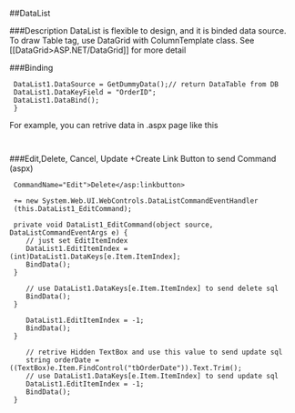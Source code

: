 
##DataList

###Description
DataList is flexible to design, and it is binded data source. To draw Table tag,
use DataGrid with ColumnTemplate class. See [[DataGrid>ASP.NET/DataGrid]] for more detail

###Binding
```aspx-cs
 DataList1.DataSource = GetDummyData();// return DataTable from DB
 DataList1.DataKeyField = "OrderID";				
 DataList1.DataBind();
 }
 ```
For example, you can retrive data in .aspx page like this
```aspx-cs
 ```
```aspx-cs
 ```
###Edit,Delete, Cancel, Update
+Create Link Button to send Command (aspx)
```aspx-cs
 CommandName="Edit">Delete</asp:linkbutton>
 ```
```aspx-cs
 += new System.Web.UI.WebControls.DataListCommandEventHandler
 (this.DataList1_EditCommand);
 ```

```aspx-cs
 private void DataList1_EditCommand(object source, DataListCommandEventArgs e) {
    // just set EditItemIndex
 	DataList1.EditItemIndex = (int)DataList1.DataKeys[e.Item.ItemIndex];
 	BindData();
 }
 ```
```aspx-cs
    // use DataList1.DataKeys[e.Item.ItemIndex] to send delete sql
 	BindData();
 }
 ```
```aspx-cs
 	DataList1.EditItemIndex = -1;
 	BindData();
 }
 ```
```aspx-cs
    // retrive Hidden TextBox and use this value to send update sql
 	string orderDate = ((TextBox)e.Item.FindControl("tbOrderDate")).Text.Trim();
 	// use DataList1.DataKeys[e.Item.ItemIndex] to send update sql
 	DataList1.EditItemIndex = -1;
 	BindData();
 }
 ```


